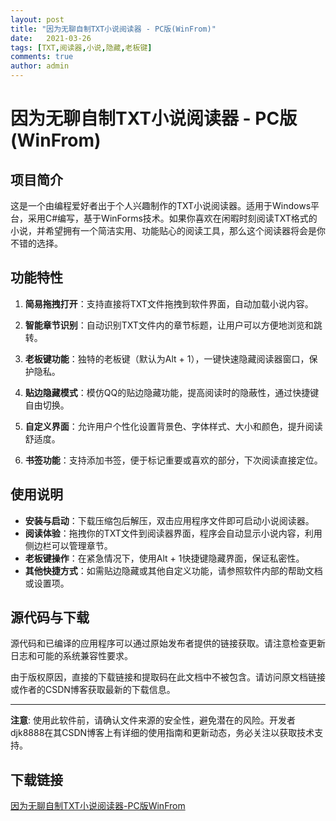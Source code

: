 ```yaml
---
layout: post
title: "因为无聊自制TXT小说阅读器 - PC版(WinFrom)"
date:   2021-03-26
tags: [TXT,阅读器,小说,隐藏,老板键]
comments: true
author: admin
---
```

# 因为无聊自制TXT小说阅读器 - PC版(WinFrom)

## 项目简介

这是一个由编程爱好者出于个人兴趣制作的TXT小说阅读器。适用于Windows平台，采用C#编写，基于WinForms技术。如果你喜欢在闲暇时刻阅读TXT格式的小说，并希望拥有一个简洁实用、功能贴心的阅读工具，那么这个阅读器将会是你不错的选择。

## 功能特性

1. **简易拖拽打开**：支持直接将TXT文件拖拽到软件界面，自动加载小说内容。
   
2. **智能章节识别**：自动识别TXT文件内的章节标题，让用户可以方便地浏览和跳转。

3. **老板键功能**：独特的老板键（默认为Alt + 1），一键快速隐藏阅读器窗口，保护隐私。

4. **贴边隐藏模式**：模仿QQ的贴边隐藏功能，提高阅读时的隐蔽性，通过快捷键自由切换。

5. **自定义界面**：允许用户个性化设置背景色、字体样式、大小和颜色，提升阅读舒适度。

6. **书签功能**：支持添加书签，便于标记重要或喜欢的部分，下次阅读直接定位。

## 使用说明

- **安装与启动**：下载压缩包后解压，双击应用程序文件即可启动小说阅读器。
- **阅读体验**：拖拽你的TXT文件到阅读器界面，程序会自动显示小说内容，利用侧边栏可以管理章节。
- **老板键操作**：在紧急情况下，使用Alt + 1快捷键隐藏界面，保证私密性。
- **其他快捷方式**：如需贴边隐藏或其他自定义功能，请参照软件内部的帮助文档或设置项。

## 源代码与下载

源代码和已编译的应用程序可以通过原始发布者提供的链接获取。请注意检查更新日志和可能的系统兼容性要求。

由于版权原因，直接的下载链接和提取码在此文档中不被包含。请访问原文档链接或作者的CSDN博客获取最新的下载信息。

---

**注意**: 使用此软件前，请确认文件来源的安全性，避免潜在的风险。开发者djk8888在其CSDN博客上有详细的使用指南和更新动态，务必关注以获取技术支持。

## 下载链接

[因为无聊自制TXT小说阅读器-PC版WinFrom](https://pan.quark.cn/s/49469a6c51d7)